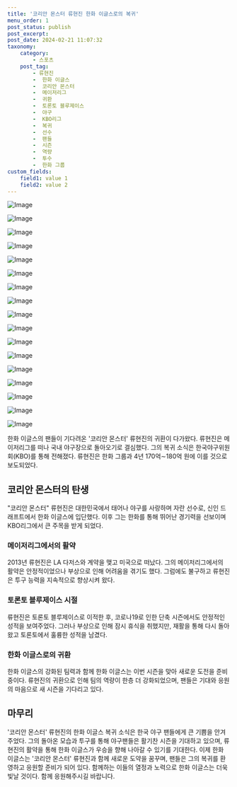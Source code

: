 ```yaml
---
title: '코리안 몬스터 류현진 한화 이글스로의 복귀'
menu_order: 1
post_status: publish
post_excerpt: 
post_date: 2024-02-21 11:07:32
taxonomy:
    category:
        - 스포츠
    post_tag:
        - 류현진
        -  한화 이글스
        -  코리안 몬스터
        -  메이저리그
        -  귀환
        -  토론토 블루제이스
        -  야구
        -  KBO리그
        -  복귀
        -  선수
        -  팬들
        -  시즌
        -  역량
        -  투수
        -  한화 그룹
custom_fields:
    field1: value 1
    field2: value 2
---
```


![Image](https://imgnews.pstatic.net/image/445/2024/02/21/0000174533_001_20240221070101490.jpeg?type=w647)

![Image](https://imgnews.pstatic.net/image/445/2024/02/21/0000174533_010_20240221070101840.jpeg?type=w647)

![Image](https://imgnews.pstatic.net/image/445/2024/02/21/0000174533_002_20240221070101526.jpeg?type=w647)

![Image](https://imgnews.pstatic.net/image/445/2024/02/21/0000174533_004_20240221070101597.jpeg?type=w647)

![Image](https://imgnews.pstatic.net/image/445/2024/02/21/0000174533_017_20240221070102081.jpeg?type=w647)

![Image](https://imgnews.pstatic.net/image/445/2024/02/21/0000174533_009_20240221070101808.jpeg?type=w647)

![Image](https://imgnews.pstatic.net/image/445/2024/02/21/0000174533_016_20240221070102048.jpeg?type=w647)

![Image](https://imgnews.pstatic.net/image/445/2024/02/21/0000174533_008_20240221070101778.jpeg?type=w647)

![Image](https://imgnews.pstatic.net/image/445/2024/02/21/0000174533_015_20240221070102014.jpeg?type=w647)

![Image](https://imgnews.pstatic.net/image/445/2024/02/21/0000174533_007_20240221070101737.jpeg?type=w647)

![Image](https://imgnews.pstatic.net/image/445/2024/02/21/0000174533_014_20240221070101985.jpeg?type=w647)

![Image](https://imgnews.pstatic.net/image/445/2024/02/21/0000174533_006_20240221070101696.jpg?type=w647)

![Image](https://imgnews.pstatic.net/image/445/2024/02/21/0000174533_013_20240221070101956.jpeg?type=w647)

![Image](https://imgnews.pstatic.net/image/445/2024/02/21/0000174533_005_20240221070101627.jpeg?type=w647)

![Image](https://imgnews.pstatic.net/image/445/2024/02/21/0000174533_003_20240221070101563.jpeg?type=w647)

![Image](https://imgnews.pstatic.net/image/445/2024/02/21/0000174533_012_20240221070101920.jpeg?type=w647)

![Image](https://imgnews.pstatic.net/image/445/2024/02/21/0000174533_011_20240221070101875.jpeg?type=w647)

한화 이글스의 팬들이 기다려온 '코리안 몬스터' 류현진의 귀환이 다가왔다. 류현진은 메이저리그를 떠나 국내 야구장으로 돌아오기로 결심했다. 그의 복귀 소식은 한국야구위원회(KBO)를 통해 전해졌다. 류현진은 한화 그룹과 4년 170억∼180억 원에 이를 것으로 보도되었다. 
## 코리안 몬스터의 탄생
"코리안 몬스터" 류현진은 대한민국에서 태어나 야구를 사랑하며 자란 선수로, 신인 드래프트에서 한화 이글스에 입단했다. 이후 그는 한화를 통해 뛰어난 경기력을 선보이며 KBO리그에서 큰 주목을 받게 되었다. 
### 메이저리그에서의 활약
2013년 류현진은 LA 다저스와 계약을 맺고 미국으로 떠났다. 그의 메이저리그에서의 활약은 안정적이었으나 부상으로 인해 어려움을 겪기도 했다. 그럼에도 불구하고 류현진은 투구 능력을 지속적으로 향상시켜 왔다.
### 토론토 블루제이스 시절
류현진은 토론토 블루제이스로 이적한 후, 코로나19로 인한 단축 시즌에서도 안정적인 성적을 보여주었다. 그러나 부상으로 인해 잠시 휴식을 취했지만, 재활을 통해 다시 돌아왔고 토론토에서 훌륭한 성적을 남겼다.
### 한화 이글스로의 귀환
한화 이글스의 강화된 팀력과 함께 한화 이글스는 이번 시즌을 맞아 새로운 도전을 준비 중이다. 류현진의 귀환으로 인해 팀의 역량이 한층 더 강화되었으며, 팬들은 기대와 응원의 마음으로 새 시즌을 기다리고 있다.
## 마무리
'코리안 몬스터' 류현진의 한화 이글스 복귀 소식은 한국 야구 팬들에게 큰 기쁨을 안겨주었다. 그의 돌아온 모습과 투구를 통해 야구팬들은 활기찬 시즌을 기대하고 있으며, 류현진의 활약을 통해 한화 이글스가 우승을 향해 나아갈 수 있기를 기대한다.
이제 한화 이글스는 '코리안 몬스터' 류현진과 함께 새로운 도약을 꿈꾸며, 팬들은 그의 복귀를 환영하고 응원할 준비가 되어 있다. 함께하는 이들의 열정과 노력으로 한화 이글스는 더욱 빛날 것이다. 함께 응원해주시길 바랍니다.
